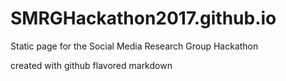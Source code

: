 # SMRGHackathon2017.github.io

Static page for the Social Media Research Group Hackathon 

created with github flavored markdown 


